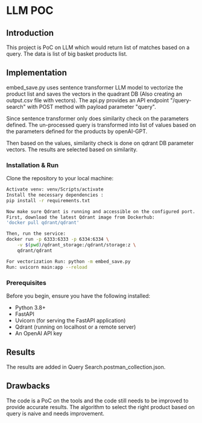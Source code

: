 # LLM POC

## Introduction

This project is PoC on LLM which would return list of matches based on a query. The data is list of big basket products list.

## Implementation

embed_save.py uses sentence transformer LLM model to vectorize the product list and saves the vectors in the quadrant DB (Also creating an output.csv file with vectors). The api.py provides an API endpoint "/query-search" with POST method with payload parameter "query".

Since sentence transformer only does similarity check on the parameters defined. The un-processed query is transformed into list of values based on the parameters defined for the products by openAI-GPT.

Then based on the values, similarity check is done on qdrant DB parameter vectors. The results are selected based on similarity.

### Installation & Run

Clone the repository to your local machine:

```bash
Activate venv: venv/Scripts/activate
Install the necessary dependencies : 
pip install -r requirements.txt

Now make sure Qdrant is running and accessible on the configured port.
First, download the latest Qdrant image from Dockerhub:
'docker pull qdrant/qdrant'

Then, run the service:
docker run -p 6333:6333 -p 6334:6334 \
    -v $(pwd)/qdrant_storage:/qdrant/storage:z \
    qdrant/qdrant

For vectorization Run: python -m embed_save.py
Run: uvicorn main:app --reload

```

### Prerequisites

Before you begin, ensure you have the following installed:
- Python 3.8+
- FastAPI
- Uvicorn (for serving the FastAPI application)
- Qdrant (running on localhost or a remote server)
- An OpenAI API key

## Results
The results are added in Query Search.postman_collection.json.
## Drawbacks

The code is a PoC on the tools and the code still needs to be improved to provide accurate results. The algorithm to select the right product based on query is naive and needs improvement.









